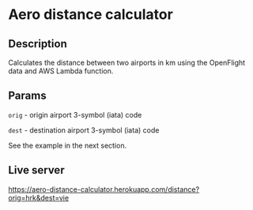 # Aero distance calculator

## Description 
Calculates the distance between two airports in km using the OpenFlight data and AWS Lambda function.

## Params
`orig` - origin airport 3-symbol (iata) code

`dest` - destination airport 3-symbol (iata) code

See the example in the next section.

## Live server
https://aero-distance-calculator.herokuapp.com/distance?orig=hrk&dest=vie